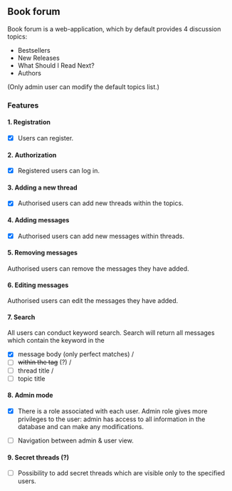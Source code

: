 ## Book forum
Book forum is a web-application, which by default provides 4 discussion topics:

* Bestsellers
* New Releases
* What Should I Read Next?
* Authors

(Only admin user can modify the default topics list.)

### Features

#### 1. Registration 

- [x] Users can register. 

#### 2. Authorization

- [x] Registered users can log in.

#### 3. Adding a new thread

- [x] Authorised users can add new threads within the topics. 

#### 4. Adding messages

 - [x] Authorised users can add new messages within threads. 

#### 5. Removing messages

Authorised users can remove the messages they have added.

#### 6. Editing messages

Authorised users can edit the messages they have added.

#### 7. Search

All users can conduct keyword search. Search will return all messages
which contain the keyword in the 
- [x] message body (only perfect matches) /
- [ ] ~~within the tag~~ (?) / 
- [ ] thread title / 
- [ ] topic title

#### 8. Admin mode

- [x] There is a role associated with each user. Admin role gives more privileges to the user:
admin has access to all information in the database and can make any modifications.

- [ ]  Navigation between admin & user view. 

#### 9. Secret threads (?)

- [ ] Possibility to add secret threads which are visible only to the specified users.